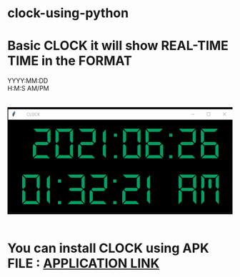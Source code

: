 # clock-using-python
# Basic CLOCK it will show REAL-TIME TIME in the FORMAT
YYYY:MM:DD <br>
H:M:S AM/PM <br>
<br> <br> 
![CLOCK IMAGE](https://github.com/narsingojuhemanth/clock-using-python/blob/main/CLOCK%20IMAGE.png)
<br><br>
# You can install CLOCK using APK FILE : [APPLICATION LINK](https://github.com/narsingojuhemanth/clock-using-python/blob/main/dist/main.exe)
